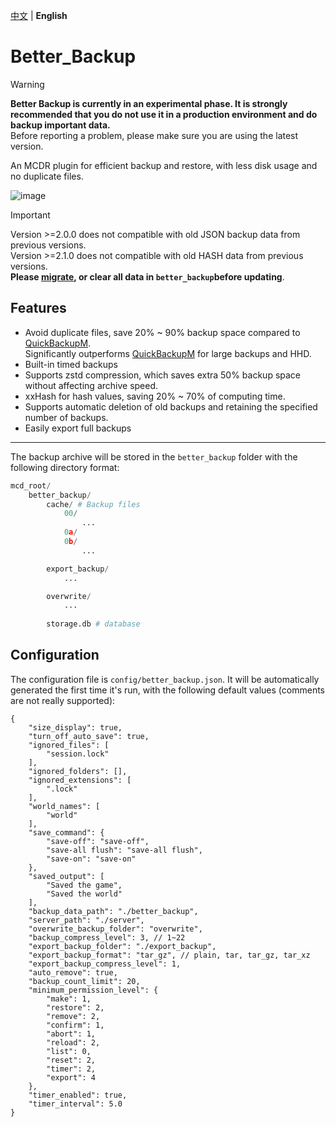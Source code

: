 [中文](README.md) | **English**

# Better_Backup

> [!WARNING]
> **Better Backup is currently in an experimental phase. It is strongly recommended that you do not use it in a production environment and do backup important data.**  
> Before reporting a problem, please make sure you are using the latest version.

An MCDR plugin for efficient backup and restore, with less disk usage and no duplicate files.

![image](https://github.com/z0z0r4/better_backup/assets/45303195/f96d023b-007f-433a-bca9-fec4283e9d6f)

> [!IMPORTANT]
> Version >=2.0.0 does not compatible with old JSON backup data from previous versions.  
> Version >=2.1.0 does not compatible with old HASH data from previous versions.  
> **Please [migrate](https://github.com/z0z0r4/better_backup/blob/main/scripts/migrate.py), or clear all data in `better_backup`before updating**.

## Features

- Avoid duplicate files, save 20% ~ 90% backup space compared to [QuickBackupM](https://github.com/TISUnion/QuickBackupM).  
  Significantly outperforms [QuickBackupM](https://github.com/TISUnion/QuickBackupM) for large backups and HHD.
- Built-in timed backups
- Supports zstd compression, which saves extra 50% backup space without affecting archive speed.
- xxHash for hash values, saving 20% ~ 70% of computing time.
- Supports automatic deletion of old backups and retaining the specified number of backups.
- Easily export full backups

---

The backup archive will be stored in the `better_backup` folder with the following directory format:
```python
mcd_root/
    better_backup/
        cache/ # Backup files
            00/
                ...
            0a/
            0b/
                ...

        export_backup/
            ...

        overwrite/
            ...
        
        storage.db # database
```

## Configuration

The configuration file is `config/better_backup.json`. It will be automatically generated the first time it's run, with the following default values (comments are not really supported):

```json5
{
    "size_display": true,
    "turn_off_auto_save": true,
    "ignored_files": [
        "session.lock"
    ],
    "ignored_folders": [],
    "ignored_extensions": [
        ".lock"
    ],
    "world_names": [
        "world"
    ],
    "save_command": {
        "save-off": "save-off",
        "save-all flush": "save-all flush",
        "save-on": "save-on"
    },
    "saved_output": [
        "Saved the game",
        "Saved the world"
    ],
    "backup_data_path": "./better_backup",
    "server_path": "./server",
    "overwrite_backup_folder": "overwrite",
    "backup_compress_level": 3, // 1~22
    "export_backup_folder": "./export_backup",
    "export_backup_format": "tar_gz", // plain, tar, tar_gz, tar_xz
    "export_backup_compress_level": 1,
    "auto_remove": true,
    "backup_count_limit": 20,
    "minimum_permission_level": {
        "make": 1,
        "restore": 2,
        "remove": 2,
        "confirm": 1,
        "abort": 1,
        "reload": 2,
        "list": 0,
        "reset": 2,
        "timer": 2,
        "export": 4
    },
    "timer_enabled": true,
    "timer_interval": 5.0
}
```
